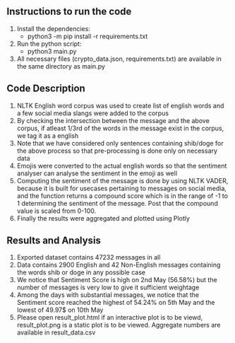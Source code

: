 ## Instructions to run the code
1. Install the dependencies:
    * python3 -m pip install -r requirements.txt
2. Run the python script:
    * python3 main.py
3. All necessary files (crypto_data.json, requirements.txt) are available in the same directory as main.py

## Code Description

1. NLTK English word corpus was used to create list of english words and a few social media slangs were added to the corpus
2. By checking the intersection between the message and the above corpus, if atleast 1/3rd of the words in the message exist in the corpus, we tag it as a english
3. Note that we have considered only sentences containing shib/doge for the above process so that pre-processing is done only on necessary data
4. Emojis were converted to the actual english words so that the sentiment analyser can analyse the sentiment in the emoji as well
5. Computing the sentiment of the message is done by using NLTK VADER, because it is built for usecases pertaining to messages on social media, and the function returns a compound score which is in the range of -1 to 1 determining the sentiment of the message. Post that the compound value is scaled from 0-100.
6. Finally the results were aggregated and plotted using Plotly

## Results and Analysis

1. Exported dataset contains 47232 messages in all
2. Data contains 2900 English and 42 Non-English messages containing the words shib or doge in any possible case
3. We notice that Sentiment Score is high on 2nd May (56.58%) but the number of messages is very low to give it sufficient weightage
4. Among the days with substantial messages, we notice that the Sentiment score reached the highest of 54.24% on 5th May and the lowest of 49.97$ on 10th May
5. Please open result_plot.html if an interactive plot is to be viewd, result_plot.png is a static plot is to be viewed. Aggregate numbers are available in result_data.csv